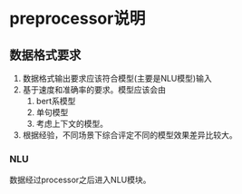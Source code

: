 # preprocessor说明
## 数据格式要求
1. 数据格式输出要求应该符合模型(主要是NLU模型)输入
2. 基于速度和准确率的要求。模型应该会由
   1. bert系模型
   2. 单句模型
   3. 考虑上下文的模型。
3. 根据经验，不同场景下综合评定不同的模型效果差异比较大。
### NLU
数据经过processor之后进入NLU模块。